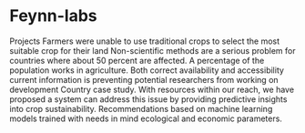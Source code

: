 # Feynn-labs
Projects
Farmers were unable to use traditional crops to select the most suitable crop for their land Non-scientific methods are a serious problem for countries where about 50 percent are affected. A percentage of the population works in agriculture. Both correct availability and accessibility current information is preventing potential researchers from working on development Country case study. With resources within our reach, we have proposed a system can address this issue by providing predictive insights into crop sustainability. Recommendations based on machine learning models trained with needs in mind ecological and economic parameters.
